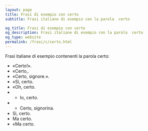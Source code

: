 ```yaml
---
layout: page
title: Frasi di esempio con certo 
subtitle: Frasi italiane di esempio con la parola  certo

og_title: Frasi di esempio con certo 
og_description: Frasi italiane di esempio con la parola  certo
og_type: website
permalink: /frasi/c/certo.html
---
```


Frasi italiane di esempio contenenti la parola certo:


- «Certo!».
- «Certo,.
- «Certo, signore.».
- «Sì, certo.
- «Oh, certo.
- - Io, certo.
- - Certo, signorina.
- Sì, certo.
- Ma certo.
- «Ma certo.
